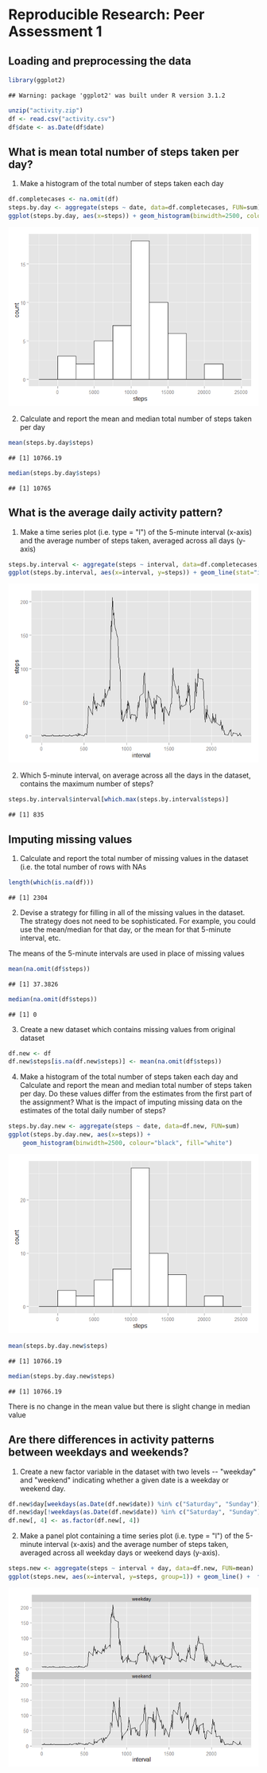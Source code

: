 # Reproducible Research: Peer Assessment 1


## Loading and preprocessing the data


```r
library(ggplot2)
```

```
## Warning: package 'ggplot2' was built under R version 3.1.2
```

```r
unzip("activity.zip")
df <- read.csv("activity.csv")
df$date <- as.Date(df$date)
```

## What is mean total number of steps taken per day?

1. Make a histogram of the total number of steps taken each day

```r
df.completecases <- na.omit(df)
steps.by.day <- aggregate(steps ~ date, data=df.completecases, FUN=sum)
ggplot(steps.by.day, aes(x=steps)) + geom_histogram(binwidth=2500, colour="black", fill="white")
```

![](./PA1_template_files/figure-html/unnamed-chunk-2-1.png) 

2. Calculate and report the mean and median total number of steps taken per day

```r
mean(steps.by.day$steps)
```

```
## [1] 10766.19
```

```r
median(steps.by.day$steps)
```

```
## [1] 10765
```
## What is the average daily activity pattern?
1. Make a time series plot (i.e. type = "l") of the 5-minute interval (x-axis) and the average number of steps taken, averaged across all days (y-axis)

```r
steps.by.interval <- aggregate(steps ~ interval, data=df.completecases, FUN=mean)
ggplot(steps.by.interval, aes(x=interval, y=steps)) + geom_line(stat="identity")
```

![](./PA1_template_files/figure-html/unnamed-chunk-4-1.png) 

2. Which 5-minute interval, on average across all the days in the dataset, contains the maximum number of steps?

```r
steps.by.interval$interval[which.max(steps.by.interval$steps)]
```

```
## [1] 835
```

## Imputing missing values

1. Calculate and report the total number of missing values in the dataset (i.e. the total number of rows with NAs

```r
length(which(is.na(df))) 
```

```
## [1] 2304
```

2. Devise a strategy for filling in all of the missing values in the dataset. The strategy does not need to be sophisticated. For example, you could use the mean/median for that day, or the mean for that 5-minute interval, etc.

The means of the 5-minute intervals are used in place of missing values


```r
mean(na.omit(df$steps))
```

```
## [1] 37.3826
```

```r
median(na.omit(df$steps))
```

```
## [1] 0
```

3. Create a new dataset which contains missing values from original dataset

```r
df.new <- df
df.new$steps[is.na(df.new$steps)] <- mean(na.omit(df$steps))
```

4. Make a histogram of the total number of steps taken each day and Calculate and report the mean and median total number of steps taken per day. Do these values differ from the estimates from the first part of the assignment? What is the impact of imputing missing data on the estimates of the total daily number of steps?

```r
steps.by.day.new <- aggregate(steps ~ date, data=df.new, FUN=sum)
ggplot(steps.by.day.new, aes(x=steps)) +
    geom_histogram(binwidth=2500, colour="black", fill="white")
```

![](./PA1_template_files/figure-html/unnamed-chunk-9-1.png) 

```r
mean(steps.by.day.new$steps)
```

```
## [1] 10766.19
```

```r
median(steps.by.day.new$steps)
```

```
## [1] 10766.19
```

There is no change in the mean value but there is slight change in median value


## Are there differences in activity patterns between weekdays and weekends?
1. Create a new factor variable in the dataset with two levels -- "weekday" and "weekend" indicating whether a given date is a weekday or weekend day.

```r
df.new$day[weekdays(as.Date(df.new$date)) %in% c("Saturday", "Sunday")] <- "weekend"
df.new$day[!weekdays(as.Date(df.new$date)) %in% c("Saturday", "Sunday")] <- "weekday"
df.new[, 4] <- as.factor(df.new[, 4])
```

2. Make a panel plot containing a time series plot (i.e. type = "l") of the 5-minute interval (x-axis) and the average number of steps taken, averaged across all weekday days or weekend days (y-axis).



```r
steps.new <- aggregate(steps ~ interval + day, data=df.new, FUN=mean)
ggplot(steps.new, aes(x=interval, y=steps, group=1)) + geom_line() +  facet_wrap(~ day, ncol=1)
```

![](./PA1_template_files/figure-html/unnamed-chunk-11-1.png) 
